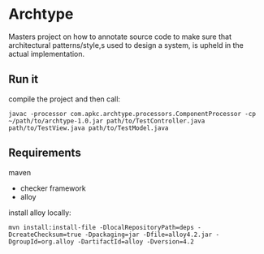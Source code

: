 # Archtype

Masters project on how to annotate source code to make sure that architectural patterns/style,s used to design a system, is upheld in the actual implementation.

## Run it

compile the project and then call: 
	
	javac -processor com.apkc.archtype.processors.ComponentProcessor -cp ~/path/to/archtype-1.0.jar path/to/TestController.java path/to/TestView.java path/to/TestModel.java


## Requirements

maven

* checker framework
* alloy

install alloy locally:

	mvn install:install-file -DlocalRepositoryPath=deps -DcreateChecksum=true -Dpackaging=jar -Dfile=alloy4.2.jar -DgroupId=org.alloy -DartifactId=alloy -Dversion=4.2